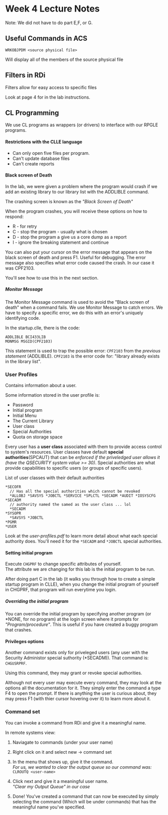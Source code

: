 # Week 4 Lecture Notes

Note: We did not have to do part E,F, or G.

## Useful Commands in ACS

```
WRKOBJPDM <source physical file>
```

Will display all of the members of the source physical file

## Filters in RDi

Filters allow for easy access to specific files

Look at page 4 for in the lab instructions.

## CL Programming

We use CL programs as wrappers (or drivers) to interface with our RPGLE
programs.

#### Restrictions with the CLLE language

* Can only open five files per program.
* Can't update database files
* Can't create reports

#### Black screen of Death

In the lab, we were given a problem where the program would crash if we add an
existing library to our library list with the ADDLIBLE command.

The crashing screen is known as the *"Black Screen of Death"*

When the program crashes, you will receive these options on how to respond:
* R - for retry
* C - stop the program - usually what is chosen
* D - stop the program a give us a core dump as a report
* I - ignore the breaking statement and continue

You can also put your cursor on the error message that appears on the black
screen of death and press F1. Useful for debugging. The error message also
specifies what error code caused the crash. In our case it was CPF2103.

You'll see how to use this in the next section.

##### Monitor Message

The Monitor Message command is used to avoid the "Black screen of death" when a
command fails. We use Monitor Message to catch errors. We have to
specify a specific error, we do this with an error's uniquely identifying code.

In the startup.clle, there is the code:

```
ADDLIBLE BCI433LIB
MONMSG MSGID(CPF2103)
```

This statement is used to trap the possible error: ```CPF2103``` from the
_previous statement_ (ADDLIBLE). ```CPF2103``` is the error code for: "library
already
exists in the library list".

### User Profiles

Contains information about a user.

Some information stored in the user profile is:
* Password
* Initial program
* Initial Menu
* The Current Library
* User class
* Special Authorities
* Quota on storage space

Every user has a **user class** associated with them to provide access control
to system's resources. User classes have default **special
authorities**(SPCAUT) that can be *enforced if the priveledged user allows it
(have the QSECURITY system value >= 30)*. Special authorities are what provide
capabilities to specific users (or groups of specific users).

List of user classes with their default authorities

```
*SECOFR
  // Has all the special authorities which cannot be revoked
  *ALLOBJ *SAVSYS *JOBCTL *SERVICE *SPLCTL *SECADM *AUDIT *IOSYSCFG
*SECADM
  // authority named the samed as the user class ... lol
  *SECADM
*SYSOPR
  *SAVSYS *JOBCTL
*PGMR
*USER
```

Look at the *user-profiles.pdf* to learn more detail about what each special
authority does. You'll need it for the ```*SECADM``` and ```*JOBCTL``` special
authorities.

#### Setting initial program

Execute ```CHGPRF``` to change specific attributes of yourself.  
The attribute we are changing for this lab is the initial program to be run.

After doing part C in the lab (it walks you through how to create a simple
startup program in CLLE), when you change the initial program of yourself in
CHGPRF, that program will run everytime you login.

##### Overriding the initial program

You can override the initial program by specifying another program (or *NONE,
for no program) at the login screen where it prompts for
*"Program/procedure"*. This is useful if you have created a buggy program that
crashes.

#### Privileges options

Another command exists only for priveleged users (any user with the Security
Administor special suthority (*SECADM)). That command is: ```CHGUSRPRF```.

Using this command, they may grant or revoke special authorities.

Although not every user may execute every command, they may look at the options
all the documentation for it. They simply enter the command a type F4 to open
the prompt. If there is anything the user is curious about, they may press F1
(with thier cursor hovering over it) to learn more about it.

### Command set

You can invoke a command from RDi and give it a meaningful name.

In remote systems view:
1. Naviagate to commands (under your user name)
2. Right click on it and select new -> command set
3. In the menu that shows up, give it the command.  
  *For us, we wanted to clear the output queue so our command was:*
  ```CLROUTQ <user-name>```

4. Click next and give it a meaningful user name.  
  _"Clear my Output Queue" in our case_
5. Done! You've created a command that can now be executed by simply selecting
   the command (Which will be under commands) that has the meaningful name
   you've specified.
